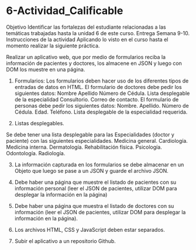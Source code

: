 # 6-Actividad_Calificable
Objetivo
Identificar las fortalezas del estudiante relacionadas a las temáticas trabajadas hasta la unidad 6 de este curso.
Entrega
Semana 9-10.
Instrucciones de la actividad
Aplicando lo visto en el curso hasta el momento realizar la siguiente práctica.

Realizar un aplicativo web, que por medio de formularios reciba la información de pacientes y doctores, los almacene en JSON y luego con DOM los muestre en una página.
1. Formularios:
Los formularios deben hacer uso de los diferentes tipos de entradas de datos en HTML.
El formulario de doctores debe pedir los siguientes datos:
Nombre
Apellido
Número de Cédula.
Lista desplegable de la especialidad
Consultorio.
Correo de contacto.
El formulario de personas debe pedir los siguientes datos:
Nombre.
Apellido.
Número de Cédula.
Edad.
Teléfono.
Lista desplegable de la especialidad requerida.

2. Listas desplegables.

Se debe tener una lista desplegable para las Especialidades (doctor y paciente) con las siguientes especialidades.
Medicina general.
Cardiología.
Medicina interna.
Dermatología.
Rehabilitación física.
Psicología.
Odontología.
Radiología.

3. La información capturada en los formularios se debe almacenar en un Objeto que luego se pase a un JSON y guarde el archivo JSON.

4. Debe haber una página que muestre el listado de pacientes con su información personal (leer el JSON de pacientes, utilizar DOM para desplegar la información en la página)

5. Debe haber una página que muestra el listado de doctores  con su información (leer el JSON de pacientes, utilizar DOM para desplegar la información en la página).

6. Los archivos HTML, CSS y JavaScript deben estar separados.

7. Subir el aplicativo a un repositorio Github.


